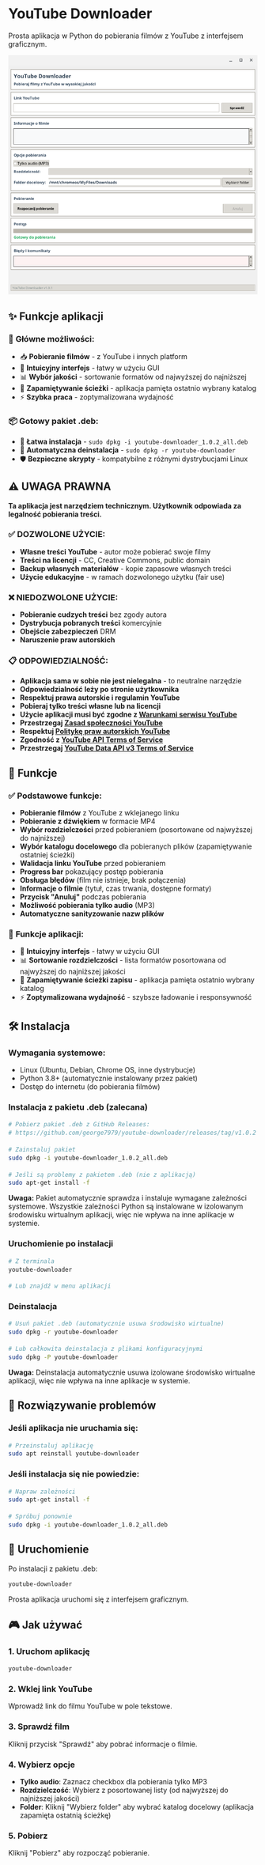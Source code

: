 # YouTube Downloader

Prosta aplikacja w Python do pobierania filmów z YouTube z interfejsem graficznym.

![YouTube Downloader Interface v1.0.1](pics/youtube-downloader-2.png)

## ✨ Funkcje aplikacji

### 🎯 **Główne możliwości:**
- 📥 **Pobieranie filmów** - z YouTube i innych platform
- 🎨 **Intuicyjny interfejs** - łatwy w użyciu GUI
- 📊 **Wybór jakości** - sortowanie formatów od najwyższej do najniższej
- 📁 **Zapamiętywanie ścieżki** - aplikacja pamięta ostatnio wybrany katalog
- ⚡ **Szybka praca** - zoptymalizowana wydajność

### 📦 **Gotowy pakiet .deb:**
- 🎯 **Łatwa instalacja** - `sudo dpkg -i youtube-downloader_1.0.2_all.deb`
- 🔧 **Automatyczna deinstalacja** - `sudo dpkg -r youtube-downloader`
- 🛡️ **Bezpieczne skrypty** - kompatybilne z różnymi dystrybucjami Linux

## ⚠️ UWAGA PRAWNA

**Ta aplikacja jest narzędziem technicznym. Użytkownik odpowiada za legalność pobierania treści.**

### ✅ DOZWOLONE UŻYCIE:
- **Własne treści YouTube** - autor może pobierać swoje filmy
- **Treści na licencji** - CC, Creative Commons, public domain
- **Backup własnych materiałów** - kopie zapasowe własnych treści
- **Użycie edukacyjne** - w ramach dozwolonego użytku (fair use)

### ❌ NIEDOZWOLONE UŻYCIE:
- **Pobieranie cudzych treści** bez zgody autora
- **Dystrybucja pobranych treści** komercyjnie
- **Obejście zabezpieczeń** DRM
- **Naruszenie praw autorskich**

### 📋 ODPOWIEDZIALNOŚĆ:
- **Aplikacja sama w sobie nie jest nielegalna** - to neutralne narzędzie
- **Odpowiedzialność leży po stronie użytkownika**
- **Respektuj prawa autorskie i regulamin YouTube**
- **Pobieraj tylko treści własne lub na licencji**
- **Użycie aplikacji musi być zgodne z [Warunkami serwisu YouTube](https://www.youtube.com/t/terms)**
- **Przestrzegaj [Zasad społeczności YouTube](https://www.youtube.com/howyoutubeworks/policies/community-guidelines/)**
- **Respektuj [Politykę praw autorskich YouTube](https://www.youtube.com/yt/copyright/)**
- **Zgodność z [YouTube API Terms of Service](https://developers.google.com/youtube/terms/api-services-terms-of-service)**
- **Przestrzegaj [YouTube Data API v3 Terms of Service](https://developers.google.com/youtube/v3/terms)**

## 🎯 Funkcje

### ✅ Podstawowe funkcje:
- **Pobieranie filmów** z YouTube z wklejanego linku
- **Pobieranie z dźwiękiem** w formacie MP4
- **Wybór rozdzielczości** przed pobieraniem (posortowane od najwyższej do najniższej)
- **Wybór katalogu docelowego** dla pobieranych plików (zapamiętywanie ostatniej ścieżki)
- **Walidacja linku YouTube** przed pobieraniem
- **Progress bar** pokazujący postęp pobierania
- **Obsługa błędów** (film nie istnieje, brak połączenia)
- **Informacje o filmie** (tytuł, czas trwania, dostępne formaty)
- **Przycisk "Anuluj"** podczas pobierania
- **Możliwość pobierania tylko audio** (MP3)
- **Automatyczne sanityzowanie nazw plików**

### 🎯 **Funkcje aplikacji:**
- 🎨 **Intuicyjny interfejs** - łatwy w użyciu GUI
- 📊 **Sortowanie rozdzielczości** - lista formatów posortowana od najwyższej do najniższej jakości
- 📁 **Zapamiętywanie ścieżki zapisu** - aplikacja pamięta ostatnio wybrany katalog
- ⚡ **Zoptymalizowana wydajność** - szybsze ładowanie i responsywność

## 🛠️ Instalacja

### Wymagania systemowe:
- Linux (Ubuntu, Debian, Chrome OS, inne dystrybucje)
- Python 3.8+ (automatycznie instalowany przez pakiet)
- Dostęp do internetu (do pobierania filmów)

### Instalacja z pakietu .deb (zalecana)
```bash
# Pobierz pakiet .deb z GitHub Releases:
# https://github.com/george7979/youtube-downloader/releases/tag/v1.0.2

# Zainstaluj pakiet
sudo dpkg -i youtube-downloader_1.0.2_all.deb

# Jeśli są problemy z pakietem .deb (nie z aplikacją)
sudo apt-get install -f
```

**Uwaga:** Pakiet automatycznie sprawdza i instaluje wymagane zależności systemowe. Wszystkie zależności Python są instalowane w izolowanym środowisku wirtualnym aplikacji, więc nie wpływa na inne aplikacje w systemie.

### Uruchomienie po instalacji
```bash
# Z terminala
youtube-downloader

# Lub znajdź w menu aplikacji
```

### Deinstalacja
```bash
# Usuń pakiet .deb (automatycznie usuwa środowisko wirtualne)
sudo dpkg -r youtube-downloader

# Lub całkowita deinstalacja z plikami konfiguracyjnymi
sudo dpkg -P youtube-downloader
```

**Uwaga:** Deinstalacja automatycznie usuwa izolowane środowisko wirtualne aplikacji, więc nie wpływa na inne aplikacje w systemie.

## 🔧 Rozwiązywanie problemów

### Jeśli aplikacja nie uruchamia się:
```bash
# Przeinstaluj aplikację
sudo apt reinstall youtube-downloader
```

### Jeśli instalacja się nie powiedzie:
```bash
# Napraw zależności
sudo apt-get install -f

# Spróbuj ponownie
sudo dpkg -i youtube-downloader_1.0.2_all.deb
```

## 🚀 Uruchomienie

Po instalacji z pakietu .deb:
```bash
youtube-downloader
```

Prosta aplikacja uruchomi się z interfejsem graficznym.

## 🎮 Jak używać

### 1. Uruchom aplikację
```bash
youtube-downloader
```

### 2. Wklej link YouTube
Wprowadź link do filmu YouTube w pole tekstowe.

### 3. Sprawdź film
Kliknij przycisk "Sprawdź" aby pobrać informacje o filmie.

### 4. Wybierz opcje
- **Tylko audio**: Zaznacz checkbox dla pobierania tylko MP3
- **Rozdzielczość**: Wybierz z posortowanej listy (od najwyższej do najniższej jakości)
- **Folder**: Kliknij "Wybierz folder" aby wybrać katalog docelowy (aplikacja zapamięta ostatnią ścieżkę)

### 5. Pobierz
Kliknij "Pobierz" aby rozpocząć pobieranie.
